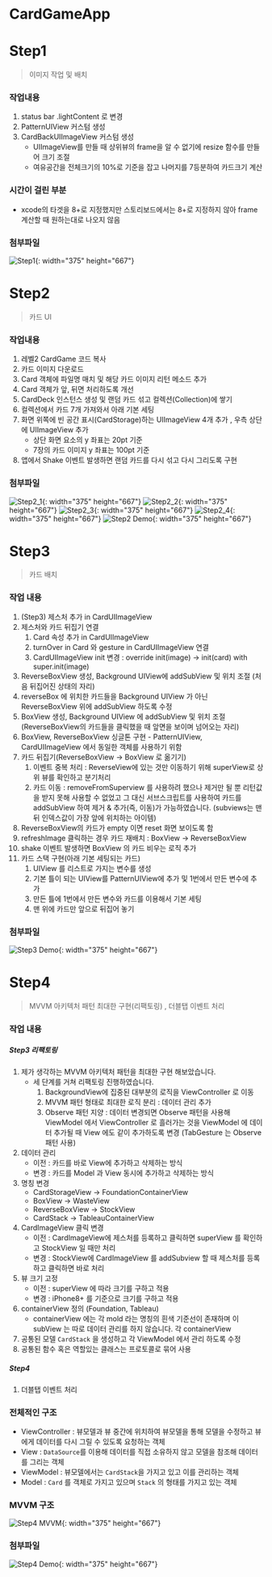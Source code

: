 # CardGameApp

# Step1
> 이미지 작업 및 배치

### 작업내용
1. status bar .lightContent 로 변경
2. PatternUIView 커스텀 생성
3. CardBackUIImageView 커스텀 생성
     - UIImageView를 만들 때 상위뷰의 frame을 알 수 없기에 resize 함수를 만들어 크기 조절
     - 여유공간을 전체크기의 10%로 기준을 잡고 나머지를 7등분하여 카드크기 계산

### 시간이 걸린 부분
 - xcode의 타겟을 8+로 지정했지만 스토리보드에서는 8+로 지정하지 않아 frame 계산할 때 원하는대로 나오지 않음

### 첨부파일
![Step1](CaptureImage/Step1.png){: width="375" height="667"}

# Step2
> 카드 UI

### 작업내용
1. 레벨2 CardGame 코드 복사
2. 카드 이미지 다운로드
3. Card 객체에 파일명 매치 및 해당 카드 이미지 리턴 메소드 추가
4. Card 객체가 앞, 뒤면 처리하도록 개선
5. CardDeck 인스턴스 생성 및 랜덤 카드 섞고 컬렉션(Collection)에 쌓기
6. 컬렉션에서 카드 7개 가져와서 아래 기본 세팅
7. 화면 위쪽에 빈 공간 표시(CardStorage)하는 UIImageView 4개 추가 , 우측 상단에 UIImageView 추가
    - 상단 화면 요소의 y 좌표는 20pt 기준
    - 7장의 카드 이미지 y 좌표는 100pt 기준
8. 앱에서 Shake 이벤트 발생하면 랜덤 카드를 다시 섞고 다시 그리도록 구현

### 첨부파일
![Step2_1](CaptureImage/Step2_1.png){: width="375" height="667"}
![Step2_2](CaptureImage/Step2_2.png){: width="375" height="667"}
![Step2_3](CaptureImage/Step2_3.png){: width="375" height="667"}
![Step2_4](CaptureImage/Step2_4.png){: width="375" height="667"}
![Step2 Demo](CaptureImage/Step2Demo.gif){: width="375" height="667"}

# Step3
> 카드 배치

### 작업 내용
1. (Step3) 제스처 추가 in CardUIImageView
2. 제스처와 카드 뒤집기 연결 
    1. Card 속성 추가 in CardUIImageView
    2. turnOver in Card 와 gesture in CardUIImageView 연결
    3. CardUIImageView init 변경 : override init(image) → init(card) with super.init(image)
3. ReverseBoxView 생성, Background UIView에 addSubView 및 위치 조절 (처음 뒤집어진 상태의 자리)
4. reverseBox 에 위치한 카드들을 Background UIView 가 아닌 ReverseBoxView 위에 addSubView 하도록 수정
5. BoxView 생성, Background UIView 에 addSubView 및 위치 조절 (ReverseBoxView의 카드들을 클릭했을 때 앞면을 보이며 넘어오는 자리)
6. BoxView, ReverseBoxView 싱글톤 구현 - PatternUIView, CardUIImageView 에서 동일한 객체를 사용하기 위함
7. 카드 뒤집기(ReverseBoxView → BoxView 로 옮기기)
    1. 이벤트 중복 처리 : ReverseView에 있는 것만 이동하기 위해 superView로 상위 뷰를 확인하고  분기처리
    2. 카드 이동 : removeFromSuperview 를 사용하려 했으나 제거만 될 뿐 리턴값을 받지 못해 사용할 수 없었고 그 대신 서브스크립트를 사용하여 카드를 addSubView 하여 제거 & 추가(즉, 이동)가 가능하였습니다. (subviews는 맨 뒤 인덱스값이 가장 앞에 위치하는 아이템)
8. ReverseBoxView의 카드가 empty 이면 reset 화면 보이도록 함
9. refreshImage 클릭하는 경우 카드 재배치 : BoxView → ReverseBoxView
10. shake 이벤트 발생하면 BoxView 의 카드 비우는 로직 추가
11. 카드 스택 구현(아래 기본 세팅되는 카드)
    1. UIView 를 리스트로 가지는 변수를 생성
    2. 기본 틀이 되는 UIView를 PatternUIView에 추가 및 1번에서 만든 변수에 추가
    3. 만든 틀에 1번에서 만든 변수와 카드를 이용해서 기본 세팅
    4. 맨 위에 카드만 앞으로 뒤집어 놓기
    
### 첨부파일
![Step3 Demo](CaptureImage/Step3Demo.gif){: width="375" height="667"}

# Step4
> MVVM 아키텍처 패턴 최대한 구현(리팩토링) , 더블탭 이벤트 처리

### 작업 내용

##### Step3 리팩토링
1. 제가 생각하는 MVVM 아키텍처 패턴을 최대한 구현 해보았습니다.
    - 세 단계를 거쳐 리팩토링 진행하였습니다.
        1. BackgroundView에 집중된 대부분의 로직을 ViewController 로 이동
        2. MVVM 패턴 형태로 최대한 로직 분리 : 데이터 관리 추가
        3. Observe 패턴 지양 : 데이터 변경되면 Observe 패턴을 사용해 ViewModel 에서 ViewController 로 흘러가는 것을 ViewModel 에 데이터 추가될 때 View 에도 같이 추가하도록 변경 (TabGesture 는 Observe 패턴 사용)
2. 데이터 관리
    - 이전 : 카드를 바로 View에 추가하고 삭제하는 방식
    - 변경 : 카드를 Model 과 View 동시에 추가하고 삭제하는 방식
3. 명칭 변경
    - CardStorageView → FoundationContainerView
    - BoxView → WasteView
    - ReverseBoxView → StockView
    - CardStack → TableauContainerView
4. CardImageView 클릭 변경
    - 이전 : CardImageView에 제스처를 등록하고 클릭하면 superView 를 확인하고 StockView 일 때만 처리
    - 변경 : StockView에 CardImageView 를 addSubview 할 때 제스처를 등록하고 클릭하면 바로 처리
5. 뷰 크기 고정
    - 이전 : superView 에 따라 크기를 구하고 적용
    - 변경 : iPhone8+ 를 기준으로 크기를 구하고 적용
6. containerView 정의 (Foundation, Tableau)
    - containerView 에는 각 mold 라는 명칭의 흰색 기준선이 존재하며 이 subView 는 따로 데이터 관리를 하지 않습니다. 각 containerView
7. 공통된 모델 `CardStack` 을 생성하고 각 ViewModel 에서 관리 하도록 수정
8. 공통된 함수 혹은 역할있는 클래스는 프로토콜로 묶어 사용

##### Step4
1. 더블탭 이벤트 처리

### 전체적인 구조
- ViewController : 뷰모델과 뷰 중간에 위치하여 뷰모델을 통해 모델을 수정하고 뷰에게 데이터를 다시 그릴 수 있도록 요청하는 객체
- View : `DataSource`를 이용해 데이터를 직접 소유하지 않고 모델을 참조해 데이터를 그리는 객체
- ViewModel : 뷰모델에서는 `CardStack`을 가지고 있고 이를 관리하는 객체
- Model : `Card` 를 객체로 가지고 있으며 `Stack` 의 형태를 가지고 있는 객체

### MVVM 구조
![Step4 MVVM](CaptureImage/Step4_MVVM.png){: width="375" height="667"}

### 첨부파일
![Step4 Demo](CaptureImage/Step4Demo.gif){: width="375" height="667"}
